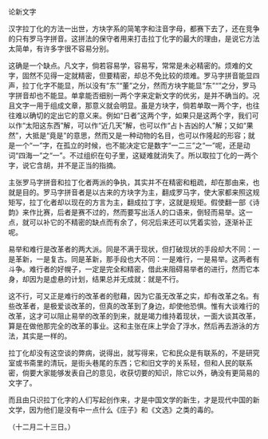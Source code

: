论新文字

  

汉字拉丁化的方法一出世，方块字系的简笔字和注音字母，都赛下去了，还在竞争的只有罗马字拼音。这拼法的保守者用来打击拉丁化字的最大的理由，是说它方法太简单，有许多字很不容易分别。

这确是一个缺点。凡文字，倘若容易学，容易写，常常是未必精密的。烦难的文字，固然不见得一定就精密，但要精密，却总不免比较的烦难。罗马字拼音能显四声，拉丁化字不能显，所以没有“东”“董”之分，然而方块字能显“东”“”之分，罗马字拼音却也不能显。单拿能否细别一两个字来定新文字的优劣，是并不确当的。况且文字一用于组成文章，那意义就会明显。虽是方块字，倘若单取一两个字，也往往难以确切的定出它的意义来。例如“日者”这两个字，如果只是这两个字，我们可以作“太阳这东西”解，可以作“近几天”解，也可以作“占卜吉凶的人”解；又如“果然”，大抵是“竟是”的意思，然而又是一种动物的名目，也可以作隆起的形容；就是一个“一”字，在孤立的时候，也不能决定它是数字“一二三”之“一”呢，还是动词“四海一”之“一”。不过组织在句子里，这疑难就消失了。所以取拉丁化的一两个字，说它含胡，并不是正当的指摘。

主张罗马字拼音和拉丁化者两派的争执，其实并不在精密和粗疏，却在那由来，也就是目的。罗马字拼音者是以古来的方块字为主，翻成罗马字，使大家都来照这规矩写，拉丁化者却以现在的方言为主，翻成拉丁字，这就是规矩。假使翻一部《诗韵》来作比赛，后者是赛不过的，然而要写出活人的口语来，倒轻而易举。这一点，就可以补它的不精密的缺点而有余了，何况后来还可以凭着实验，逐渐补正呢。

  

易举和难行是改革者的两大派。同是不满于现状，但打破现状的手段却大不同：一是革新，一是复古。同是革新，那手段也大不同：一是难行，一是易举。这两者有斗争。难行者的好幌子，一定是完全和精密，借此来阻碍易举者的进行，然而它本身，却因为是虚悬的计划，结果总并无成就：就是不行。

这不行，可又正是难行的改革者的慰藉，因为它虽无改革之实，却有改革之名。有些改革者，是极爱谈改革的，但真的改革到了身边，却使他恐惧。惟有大谈难行的改革，这才可以阻止易举的改革的到来，就是竭力维持着现状，一面大谈其改革，算是在做他那完全的改革的事业。这和主张在床上学会了浮水，然后再去游泳的方法，其实是一样的。

拉丁化却没有这空谈的弊病，说得出，就写得来，它和民众是有联系的，不是研究室或书斋里的清玩，是街头巷尾的东西；它和旧文字的关系轻，但和人民的联系密，倘要大家能够发表自己的意见，收获切要的知识，除它以外，确没有更简易的文字了。

而且由只识拉丁化字的人们写起创作来，才是中国文学的新生，才是现代中国的新文学，因为他们是没有中一点什么《庄子》和《文选》之类的毒的。

  

（十二月二十三日。）